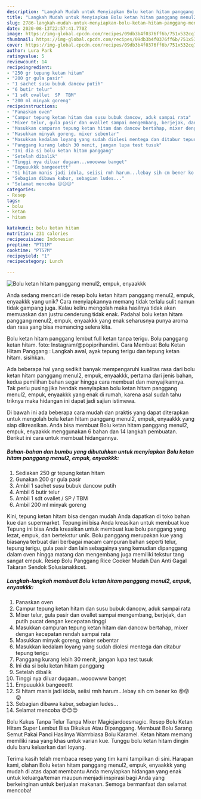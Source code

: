 ```yaml
---
description: "Langkah Mudah untuk Menyiapkan Bolu ketan hitam panggang menul2, empuk, enyaakkk Anti Gagal"
title: "Langkah Mudah untuk Menyiapkan Bolu ketan hitam panggang menul2, empuk, enyaakkk Anti Gagal"
slug: 2786-langkah-mudah-untuk-menyiapkan-bolu-ketan-hitam-panggang-menul2-empuk-enyaakkk-anti-gagal
date: 2020-08-13T22:57:41.770Z
image: https://img-global.cpcdn.com/recipes/09db3b4f0376ff6b/751x532cq70/bolu-ketan-hitam-panggang-menul2-empuk-enyaakkk-foto-resep-utama.jpg
thumbnail: https://img-global.cpcdn.com/recipes/09db3b4f0376ff6b/751x532cq70/bolu-ketan-hitam-panggang-menul2-empuk-enyaakkk-foto-resep-utama.jpg
cover: https://img-global.cpcdn.com/recipes/09db3b4f0376ff6b/751x532cq70/bolu-ketan-hitam-panggang-menul2-empuk-enyaakkk-foto-resep-utama.jpg
author: Lura Park
ratingvalue: 5
reviewcount: 14
recipeingredient:
- "250 gr tepung ketan hitam"
- "200 gr gula pasir"
- "1 sachet susu bubuk dancow putih"
- "6 butir telur"
- "1 sdt ovallet  SP  TBM"
- "200 ml minyak goreng"
recipeinstructions:
- "Panaskan oven"
- "Campur tepung ketan hitam dan susu bubuk dancow, aduk sampai rata"
- "Mixer telur, gula pasir dan ovallet sampai mengembang, berjejak, dan putih pucat dengan kecepatan tinggi"
- "Masukkan campuran tepung ketan hitam dan dancow bertahap, mixer dengan kecepatan rendah sampai rata"
- "Masukkan minyak goreng, mixer sebentar"
- "Masukkan kedalam loyang yang sudah diolesi mentega dan ditabur tepung terigu"
- "Panggang kurang lebih 30 menit, jangan lupa test tusuk"
- "Ini dia si bolu ketan hitam panggang"
- "Setelah dibalik"
- "Tinggi nya diluar dugaan...wooowww banget"
- "Empuuukkk bangeeettt"
- "Si hitam manis jadi idola, seiisi rmh harum...lebay sih cm bener ko 😜😜😜"
- "Sebagian dibawa kabur, sebagian ludes..."
- "Selamat mencoba 😊😊😊"
categories:
- Resep
tags:
- bolu
- ketan
- hitam

katakunci: bolu ketan hitam 
nutrition: 231 calories
recipecuisine: Indonesian
preptime: "PT11M"
cooktime: "PT57M"
recipeyield: "1"
recipecategory: Lunch

---
```



![Bolu ketan hitam panggang menul2, empuk, enyaakkk](https://img-global.cpcdn.com/recipes/09db3b4f0376ff6b/751x532cq70/bolu-ketan-hitam-panggang-menul2-empuk-enyaakkk-foto-resep-utama.jpg)

Anda sedang mencari ide resep bolu ketan hitam panggang menul2, empuk, enyaakkk yang unik? Cara menyiapkannya memang tidak terlalu sulit namun tidak gampang juga. Kalau keliru mengolah maka hasilnya tidak akan memuaskan dan justru cenderung tidak enak. Padahal bolu ketan hitam panggang menul2, empuk, enyaakkk yang enak seharusnya punya aroma dan rasa yang bisa memancing selera kita.

Bolu ketan hitam panggang lembut full ketan tanpa terigu. Bolu panggang ketan hitam. foto: Instagram/@popiprihandini. Cara Membuat Bolu Ketan Hitam Panggang : Langkah awal, ayak tepung terigu dan tepung ketan hitam. sisihkan.

Ada beberapa hal yang sedikit banyak mempengaruhi kualitas rasa dari bolu ketan hitam panggang menul2, empuk, enyaakkk, pertama dari jenis bahan, kedua pemilihan bahan segar hingga cara membuat dan menyajikannya. Tak perlu pusing jika hendak menyiapkan bolu ketan hitam panggang menul2, empuk, enyaakkk yang enak di rumah, karena asal sudah tahu triknya maka hidangan ini dapat jadi sajian istimewa.


Di bawah ini ada beberapa cara mudah dan praktis yang dapat diterapkan untuk mengolah bolu ketan hitam panggang menul2, empuk, enyaakkk yang siap dikreasikan. Anda bisa membuat Bolu ketan hitam panggang menul2, empuk, enyaakkk menggunakan 6 bahan dan 14 langkah pembuatan. Berikut ini cara untuk membuat hidangannya.

<!--inarticleads1-->

##### Bahan-bahan dan bumbu yang dibutuhkan untuk menyiapkan Bolu ketan hitam panggang menul2, empuk, enyaakkk:

1. Sediakan 250 gr tepung ketan hitam
1. Gunakan 200 gr gula pasir
1. Ambil 1 sachet susu bubuk dancow putih
1. Ambil 6 butir telur
1. Ambil 1 sdt ovallet / SP / TBM
1. Ambil 200 ml minyak goreng


Kini, tepung ketan hitam bisa dengan mudah Anda dapatkan di toko bahan kue dan supermarket. Tepung ini bisa Anda kreasikan untuk membuat kue Tepung ini bisa Anda kreasikan untuk membuat kue bolu panggang yang lezat, empuk, dan bertekstur unik. Bolu panggang merupakan kue yang biasanya terbuat dari berbagai macam campuran bahan seperti telur, tepung terigu, gula pasir dan lain sebagainya yang kemudian dipanggang dalam oven hingga matang dan mengembang juga memiliki tekstur tang sangat empuk. Resep Bolu Panggang Rice Cooker Mudah Dan Anti Gagal Takaran Sendok Solusianakkost. 

<!--inarticleads2-->

##### Langkah-langkah membuat Bolu ketan hitam panggang menul2, empuk, enyaakkk:

1. Panaskan oven
1. Campur tepung ketan hitam dan susu bubuk dancow, aduk sampai rata
1. Mixer telur, gula pasir dan ovallet sampai mengembang, berjejak, dan putih pucat dengan kecepatan tinggi
1. Masukkan campuran tepung ketan hitam dan dancow bertahap, mixer dengan kecepatan rendah sampai rata
1. Masukkan minyak goreng, mixer sebentar
1. Masukkan kedalam loyang yang sudah diolesi mentega dan ditabur tepung terigu
1. Panggang kurang lebih 30 menit, jangan lupa test tusuk
1. Ini dia si bolu ketan hitam panggang
1. Setelah dibalik
1. Tinggi nya diluar dugaan...wooowww banget
1. Empuuukkk bangeeettt
1. Si hitam manis jadi idola, seiisi rmh harum...lebay sih cm bener ko 😜😜😜
1. Sebagian dibawa kabur, sebagian ludes...
1. Selamat mencoba 😊😊😊


Bolu Kukus Tanpa Telur Tanpa Mixer Magicjardoesmagic. Resep Bolu Ketan Hitam Super Lembut Bisa Dikukus Atau Dipanggang. Membuat Bolu Sarang Semut Pakai Panci Hasilnya Warrrbiasa Bolu Karamel. Ketan hitam memang memiliki rasa yang khas untuk varian kue. Tunggu bolu ketan hitam dingin dulu baru keluarkan dari loyang. 

Terima kasih telah membaca resep yang tim kami tampilkan di sini. Harapan kami, olahan Bolu ketan hitam panggang menul2, empuk, enyaakkk yang mudah di atas dapat membantu Anda menyiapkan hidangan yang enak untuk keluarga/teman maupun menjadi inspirasi bagi Anda yang berkeinginan untuk berjualan makanan. Semoga bermanfaat dan selamat mencoba!
